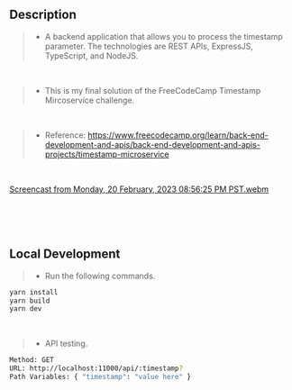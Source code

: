 ## Description
> - A backend application that allows you to process the timestamp parameter. The technologies
    are REST APIs, ExpressJS, TypeScript, and NodeJS.

<br />

> - This is my final solution of the FreeCodeCamp Timestamp Mircoservice challenge.

<br />

> - Reference: https://www.freecodecamp.org/learn/back-end-development-and-apis/back-end-development-and-apis-projects/timestamp-microservice

<br />

[Screencast from Monday, 20 February, 2023 08:56:25 PM PST.webm](https://user-images.githubusercontent.com/69438999/220115409-cc0a439a-8540-474f-ab12-aba08633c494.webm)

<br />
<br />
<br />



## Local Development

> - Run the following commands.

```bash
yarn install
yarn build
yarn dev
```

<br />

> - API testing.

```bash
Method: GET
URL: http://localhost:11000/api/:timestamp?
Path Variables: { "timestamp": "value here" }
```
